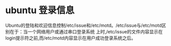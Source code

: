 # ubuntu 登录信息

Ubuntu的登陆和欢迎信息控制/etc/issue和/etc/motd。/etc/issue与/etc/motd区别在于：当一个网络用户或通过串口登录系统
上时,/etc/issue的文件内容显示在login提示符之前,而/etc/motd内容显示在用户成功登录系统之后。